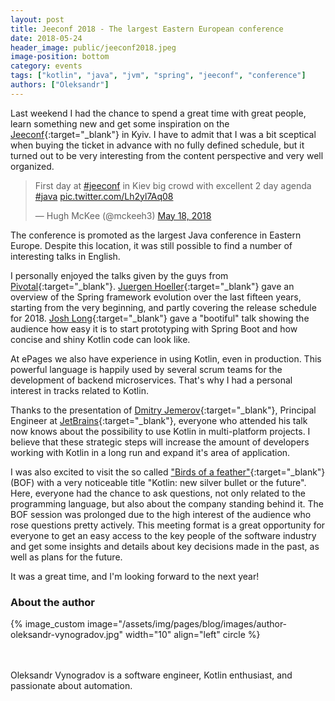 ```yaml
---
layout: post
title: Jeeconf 2018 - The largest Eastern European conference
date: 2018-05-24
header_image: public/jeeconf2018.jpeg
image-position: bottom
category: events
tags: ["kotlin", "java", "jvm", "spring", "jeeconf", "conference"]
authors: ["Oleksandr"]
---
```


Last weekend I had the chance to spend a great time with great people, learn something new and get some inspiration on the [Jeeconf](https://jeeconf.com){:target="_blank"} in Kyiv.
I have to admit that I was a bit sceptical when buying the ticket in advance with no fully defined schedule, but it turned out to be very interesting from the content perspective and very well organized.

<blockquote class="twitter-tweet" data-lang="en"><p lang="en" dir="ltr">First day at <a href="https://twitter.com/hashtag/jeeconf?src=hash&amp;ref_src=twsrc%5Etfw">#jeeconf</a> in Kiev big crowd with excellent 2 day agenda <a href="https://twitter.com/hashtag/java?src=hash&amp;ref_src=twsrc%5Etfw">#java</a> <a href="https://t.co/Lh2yl7Aq08">pic.twitter.com/Lh2yl7Aq08</a></p>&mdash; Hugh McKee (@mckeeh3) <a href="https://twitter.com/mckeeh3/status/997367903925174272?ref_src=twsrc%5Etfw">May 18, 2018</a></blockquote>
<script async src="https://platform.twitter.com/widgets.js" charset="utf-8"></script>

The conference is promoted as the largest Java conference in Eastern Europe.
Despite this location, it was still possible to find a number of interesting talks in English.

I personally enjoyed the talks given by the guys from [Pivotal](https://pivotal.io){:target="_blank"}.
[Juergen Hoeller](https://twitter.com/springjuergen){:target="_blank"} gave an overview of the Spring framework evolution over the last fifteen years, starting from the very beginning, and partly covering the release schedule for 2018.
[Josh Long](https://twitter.com/starbuxman){:target="_blank"} gave a "bootiful" talk showing the audience how easy it is to start prototyping with Spring Boot and how concise and shiny Kotlin code can look like.

At ePages we also have experience in using Kotlin, even in production.
This powerful language is happily used by several scrum teams for the development of backend microservices.
That's why I had a personal interest in tracks related to Kotlin.

Thanks to the presentation of [Dmitry Jemerov](https://twitter.com/intelliyole){:target="_blank"}, Principal Engineer at [JetBrains](https://www.jetbrains.com){:target="_blank"}, everyone who attended his talk now knows about the possibility to use Kotlin in multi-platform projects.
I believe that these strategic steps will increase the amount of developers working with Kotlin in a long run and expand it's area of application.

I was also excited to visit the so called ["Birds of a feather"](https://en.wikipedia.org/wiki/Birds_of_a_feather_%28computing%29){:target="_blank"} (BOF) with a very noticeable title "Kotlin: new silver bullet or the future".
Here, everyone had the chance to ask questions, not only related to the programming language, but also about the company standing behind it.
The BOF session was prolonged due to the high interest of the audience who rose questions pretty actively.
This meeting format is a great opportunity for everyone to get an easy access to the key people of the software industry and get some insights and details about key decisions made in the past, as well as plans for the future.

It was a great time, and I'm looking forward to the next year!

### About the author

{% image_custom image="/assets/img/pages/blog/images/author-oleksandr-vynogradov.jpg" width="10" align="left" circle %}

<br>
<br>
Oleksandr Vynogradov is a software engineer, Kotlin enthusiast, and passionate about automation.
